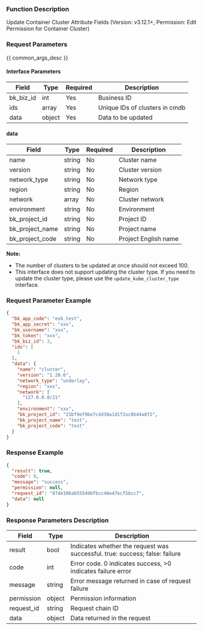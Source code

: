 ### Function Description

Update Container Cluster Attribute Fields (Version: v3.12.1+, Permission: Edit Permission for Container Cluster)

### Request Parameters

{{ common_args_desc }}

#### Interface Parameters

| Field     | Type   | Required | Description                    |
| --------- | ------ | -------- | ------------------------------ |
| bk_biz_id | int    | Yes      | Business ID                    |
| ids       | array  | Yes      | Unique IDs of clusters in cmdb |
| data      | object | Yes      | Data to be updated             |

#### data

| Field           | Type   | Required | Description          |
| --------------- | ------ | -------- | -------------------- |
| name            | string | No       | Cluster name         |
| version         | string | No       | Cluster version      |
| network_type    | string | No       | Network type         |
| region          | string | No       | Region               |
| network         | array  | No       | Cluster network      |
| environment     | string | No       | Environment          |
| bk_project_id   | string | No       | Project ID           |
| bk_project_name | string | No       | Project name         |
| bk_project_code | string | No       | Project English name |

**Note:**

- The number of clusters to be updated at once should not exceed 100.
- This interface does not support updating the cluster type. If you need to update the cluster type, please use the `update_kube_cluster_type` interface.

### Request Parameter Example

```json
{
  "bk_app_code": "esb_test",
  "bk_app_secret": "xxx",
  "bk_username": "xxx",
  "bk_token": "xxx",
  "bk_biz_id": 3,
  "ids": [
    1
  ],
  "data": {
    "name": "cluster",
    "version": "1.20.6",
    "network_type": "underlay",
    "region": "xxx",
    "network": [
      "127.0.0.0/21"
    ],
    "environment": "xxx",
    "bk_project_id": "21bf9ef9be7c4d38a1d1f2uc0b44a8f2",
    "bk_project_name": "test",
    "bk_project_code": "test"
  }
}
```

### Response Example

```json
{
  "result": true,
  "code": 0,
  "message": "success",
  "permission": null,
  "request_id": "87de106ab55549bfbcc46e47ecf5bcc7",
  "data": null
}
```

### Response Parameters Description

| Field       | Type   | Description                                                  |
| ---------- | ------ | ------------------------------------------------------------ |
| result     | bool   | Indicates whether the request was successful. true: success; false: failure |
| code       | int    | Error code. 0 indicates success, >0 indicates failure error  |
| message    | string | Error message returned in case of request failure            |
| permission | object | Permission information                                       |
| request_id | string | Request chain ID                                             |
| data       | object | Data returned in the request                                 |